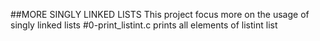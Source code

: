 ##MORE SINGLY LINKED LISTS
This project focus more on the usage of singly linked lists
#0-print_listint.c
prints all elements of listint list
